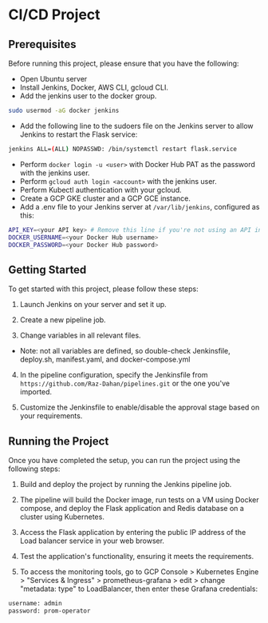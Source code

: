# CI/CD Project


## Prerequisites

Before running this project, please ensure that you have the following:

- Open Ubuntu server
- Install Jenkins, Docker, AWS CLI, gcloud CLI.
- Add the jenkins user to the docker group.
```sh
sudo usermod -aG docker jenkins
```

- Add the following line to the sudoers file on the Jenkins server to allow Jenkins to restart the Flask service:
```sh
jenkins ALL=(ALL) NOPASSWD: /bin/systemctl restart flask.service
```

- Perform `docker login -u <user>` with Docker Hub PAT as the password with the jenkins user.
- Perform `gcloud auth login <account>` with the jenkins user.
- Perform Kubectl authentication with your gcloud.
- Create a GCP GKE cluster and a GCP GCE instance.
- Add a .env file to your Jenkins server at `/var/lib/jenkins`, configured as this:
```sh
API_KEY=<your API key> # Remove this line if you're not using an API in your Flask application
DOCKER_USERNAME=<your Docker Hub username>
DOCKER_PASSWORD=<your Docker Hub password>
```


## Getting Started

To get started with this project, please follow these steps:

1. Launch Jenkins on your server and set it up.

2. Create a new pipeline job.

3. Change variables in all relevant files.
- Note: not all variables are defined, so double-check Jenkinsfile, deploy.sh, manifest.yaml, and docker-compose.yml

4. In the pipeline configuration, specify the Jenkinsfile from `https://github.com/Raz-Dahan/pipelines.git` or the one you've imported.

5. Customize the Jenkinsfile to enable/disable the approval stage based on your requirements.

## Running the Project

Once you have completed the setup, you can run the project using the following steps:

1. Build and deploy the project by running the Jenkins pipeline job.

2. The pipeline will build the Docker image, run tests on a VM using Docker compose, and deploy the Flask application and Redis database on a cluster using Kubernetes.

3. Access the Flask application by entering the public IP address of the Load balancer service in your web browser.

4. Test the application's functionality, ensuring it meets the requirements.

5. To access the monitoring tools, go to GCP Console > Kubernetes Engine > "Services & Ingress" > prometheus-grafana > edit > change "metadata: type" to LoadBalancer, then enter these Grafana credentials:

```sh
username: admin
password: prom-operator
```


